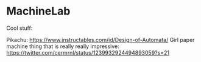 # MachineLab

Cool stuff: 

Pikachu: https://www.instructables.com/id/Design-of-Automata/
Girl paper machine thing that is really really impressive: https://twitter.com/cermrnl/status/1239932924494893059?s=21
